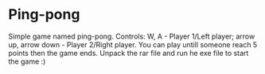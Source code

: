 # Ping-pong
Simple game named ping-pong.
Controls: W, A - Player 1/Left player; arrow up, arrow down - Player 2/Right player.
You can play untill someone reach 5 points then the game ends.
Unpack the rar file and run he exe file to start the game :)
